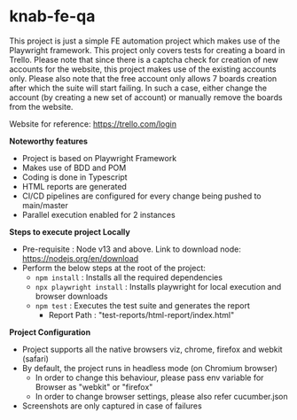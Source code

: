 # knab-fe-qa

This project is just a simple FE automation project which makes use of the Playwright framework. This project only covers tests for creating a board in Trello. Please note that since there is a captcha check for creation of new accounts for the website, this project makes use of the existing accounts only. Please also note that the free account only allows 7 boards creation after which the suite will start failing. In such a case, either change the account (by creating a new set of account) or manually remove the boards from the website.

Website for reference: https://trello.com/login

**Noteworthy features**
- Project is based on Playwright Framework
- Makes use of BDD and POM
- Coding is done in Typescript
- HTML reports are generated
- CI/CD pipelines are configured for every change being pushed to main/master
- Parallel execution enabled for 2 instances


**Steps to execute project Locally**
- Pre-requisite : Node v13 and above. Link to download node: https://nodejs.org/en/download
- Perform the below steps at the root of the project:
  - `npm install` : Installs all the required dependencies
  - `npx playwright install` : Installs playwright for local execution and browser downloads
  - `npm test` : Executes the test suite and generates the report
    - Report Path : "test-reports/html-report/index.html"

**Project Configuration**
- Project supports all the native browsers viz, chrome, firefox and webkit (safari)
- By default, the project runs in headless mode (on Chromium browser)
  - In order to change this behaviour, please pass env variable for Browser as "webkit" or "firefox"
  - In order to change browser settings, please also refer cucumber.json 
- Screenshots are only captured in case of failures